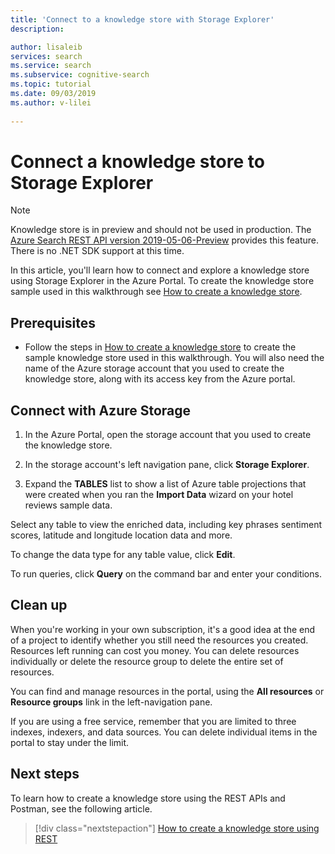```yaml
---
title: 'Connect to a knowledge store with Storage Explorer'
description: 

author: lisaleib
services: search
ms.service: search
ms.subservice: cognitive-search
ms.topic: tutorial
ms.date: 09/03/2019
ms.author: v-lilei
 
---
```

# Connect a knowledge store to Storage Explorer

> [!Note]
> Knowledge store is in preview and should not be used in production. The [Azure Search REST API version 2019-05-06-Preview](search-api-preview.md) provides this feature. There is no .NET SDK support at this time.
>
In this article, you'll learn how to connect and explore a knowledge store using Storage Explorer in the Azure Portal. To create the knowledge store sample used in this walkthrough see [How to create a knowledge store](knowledge-store-howto-create).

## Prerequisites

+ Follow the steps in [How to create a knowledge store](knowledge-store-howto-create) to create the sample knowledge store used in this walkthrough. You will also need the name of the Azure storage account that you used to create the knowledge store, along with its access key from the Azure portal.

## Connect with Azure Storage

1. In the Azure Portal, open the storage account that you used to create the knowledge store.

1. In the storage account's left navigation pane, click **Storage Explorer**.

1. Expand the **TABLES** list to show a list of Azure table projections that were created when you ran the **Import Data** wizard on your hotel reviews sample data.

Select any table to view the enriched data, including key phrases sentiment scores, latitude and longitude location data and more.

To change the data type for any table value, click **Edit**. 

To run queries, click **Query** on the command bar and enter your conditions.  



## Clean up

When you're working in your own subscription, it's a good idea at the end of a project to identify whether you still need the resources you created. Resources left running can cost you money. You can delete resources individually or delete the resource group to delete the entire set of resources.

You can find and manage resources in the portal, using the **All resources** or **Resource groups** link in the left-navigation pane.

If you are using a free service, remember that you are limited to three indexes, indexers, and data sources. You can delete individual items in the portal to stay under the limit.

## Next steps

To learn how to create a knowledge store using the REST APIs and Postman, see the following article.  

> [!div class="nextstepaction"]
> [How to create a knowledge store using REST](knowledge-store-howto.md)
